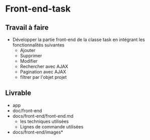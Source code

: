 # Front-end-task

## Travail à faire

- Développer la partie front-end de la classe task en intégrant les fonctionnalités suivantes
  - Ajouter
  - Supprimer
  - Modifier
  - Rechercher avec AJAX
  - Pagination avec AJAX
  - filtrer par l'objet projet

## Livrable

- app
- doc/front-end
- docs/front-end/front-end.md
  - les techniques utilisées
  - Lignes de commande utilisées
- docs/front-end/images*
